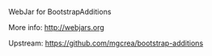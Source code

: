 WebJar for BootstrapAdditions

More info: http://webjars.org

Upstream: https://github.com/mgcrea/bootstrap-additions
